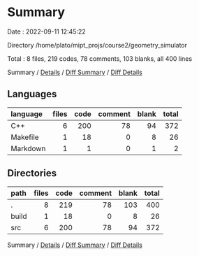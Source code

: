 # Summary

Date : 2022-09-11 12:45:22

Directory /home/plato/mipt_projs/course2/geometry_simulator

Total : 8 files,  219 codes, 78 comments, 103 blanks, all 400 lines

Summary / [Details](details.md) / [Diff Summary](diff.md) / [Diff Details](diff-details.md)

## Languages
| language | files | code | comment | blank | total |
| :--- | ---: | ---: | ---: | ---: | ---: |
| C++ | 6 | 200 | 78 | 94 | 372 |
| Makefile | 1 | 18 | 0 | 8 | 26 |
| Markdown | 1 | 1 | 0 | 1 | 2 |

## Directories
| path | files | code | comment | blank | total |
| :--- | ---: | ---: | ---: | ---: | ---: |
| . | 8 | 219 | 78 | 103 | 400 |
| build | 1 | 18 | 0 | 8 | 26 |
| src | 6 | 200 | 78 | 94 | 372 |

Summary / [Details](details.md) / [Diff Summary](diff.md) / [Diff Details](diff-details.md)